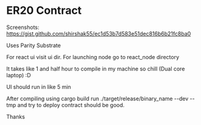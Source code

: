 # ER20 Contract

Screenshots: https://gist.github.com/shirshak55/ec1d53b7d583e51dec816b6b21fc8ba0

Uses Parity Substrate

For react ui visit ui dir.
For launching node go to react_node directory


It takes like 1 and half hour to compile in my machine so chill (Dual core laptop) :D

UI should run in like 5 min

After compiling using cargo build run ./target/release/binary_name --dev --tmp and try to deploy contract should be good.


Thanks
